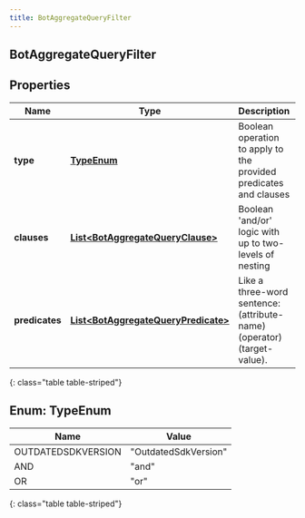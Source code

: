 ```yaml
---
title: BotAggregateQueryFilter
---
```


## BotAggregateQueryFilter

## Properties

| Name           | Type                                                                                             | Description                                                             | Notes      |
| -------------- | ------------------------------------------------------------------------------------------------ | ----------------------------------------------------------------------- | ---------- |
| **type**       | [**TypeEnum**](#TypeEnum)<!---->                                                                 | Boolean operation to apply to the provided predicates and clauses       |            |
| **clauses**    | <!----><!---->[**List&lt;BotAggregateQueryClause&gt;**](BotAggregateQueryClause.md)<!---->       | Boolean &#39;and/or&#39; logic with up to two-levels of nesting         | [optional] |
| **predicates** | <!----><!---->[**List&lt;BotAggregateQueryPredicate&gt;**](BotAggregateQueryPredicate.md)<!----> | Like a three-word sentence: (attribute-name) (operator) (target-value). | [optional] |

{: class="table table-striped"}

<a name="TypeEnum"></a>

## Enum: TypeEnum

| Name               | Value                          |
| ------------------ | ------------------------------ |
| OUTDATEDSDKVERSION | &quot;OutdatedSdkVersion&quot; |
| AND                | &quot;and&quot;                |
| OR                 | &quot;or&quot;                 |

{: class="table table-striped"}
